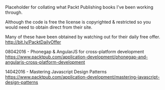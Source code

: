 Placeholder for collating what Packt Publishing books I've been working through.

Although the code is free the license is copyrighted & restricted so you would need to
obtain direct from their site.

Many of these have been obtained by watching out for their daily free offer. http://bit.ly/PacktDailyOffer

08042016 - Phonegap & AngularJS for cross-platform development
https://www.packtpub.com/application-development/phonegap-and-angularjs-cross-platform-development

14042016 - Mastering Javascript Design Patterns
https://www.packtpub.com/application-development/mastering-javascript-design-patterns  
